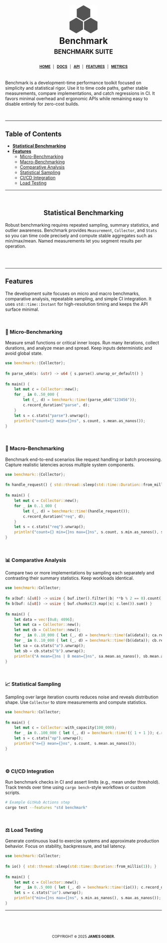 <h1 align="center">
    <img width="90px" height="auto" src="https://raw.githubusercontent.com/jamesgober/jamesgober/main/media/icons/hexagon-3.svg" alt="Triple Hexagon">
    <br>
    <b>Benchmark</b>
    <br>
    <sub>
        <sup>BENCHMARK SUITE</sup>
    </sub>
    <br>
</h1>
<div align="center">
    <sup>
    <a href="../README.md" title="Project Home"><b>HOME</b></a>
    <span>&nbsp;│&nbsp;</span>
    <a href="./README.md" title="Project Documentation"><b>DOCS</b></a>
    <span>&nbsp;│&nbsp;</span>
    <a href="./API.md" title="API Reference"><b>API</b></a>
    <span>&nbsp;│&nbsp;</span>
    <a href="./features/README.md" title="Feature Flags"><b>FEATURES</b></a>
    <span>&nbsp;│&nbsp;</span>
    <a href="./METRICS.md" title="Performance Metrics"><b>METRICS</b></a>
    </sup>
</div>

<br>

<p>
    Benchmark is a development-time performance toolkit focused on simplicity and statistical rigor. Use it to time code paths, gather stable measurements, compare implementations, and catch regressions in CI. It favors minimal overhead and ergonomic APIs while remaining easy to disable entirely for zero-cost builds.
</p>

<br>

<hr>

<h2>Table of Contents</h2>
<ul>
    <li>
        <a href="#statistical-benchmarking"><b>Statistical Benchmarking</b></a>
    </li>
    <li>
        <a href="#benchmark-features"><b>Features</b></a>
        <ul>
            <li>
                <a href="#micro-benchmarking">Micro-Benchmarking</a>
            </li>
            <li>
                <a href="#macro-benchmarking">Macro-Benchmarking</a>
            </li>
            <li>
                <a href="#comparative-analysis">Comparative Analysis</a>
            </li>
            <li>
                <a href="#statistical-sampling">Statistical Sampling</a>
            </li>
            <li>
                <a href="#ci-cd-integration">CI/CD Integration</a>
            </li>
            <li>
                <a href="#load-testing">Load Testing</a>
            </li>
        </ul>
    </li>
</ul>

<hr>
<br>

<h2 align="center" id="statistical-benchmarking">Statistical Benchmarking</h2>
<p>
    Robust benchmarking requires repeated sampling, summary statistics, and outlier awareness. Benchmark provides <code>Measurement</code>, <code>Collector</code>, and <code>Stats</code> so you can time code precisely and compute stable aggregates such as min/max/mean. Named measurements let you segment results per operation.
</p>

<br><br>
<hr>


<h2 id="benchmark-features">Features</h2>
<p>
    The development suite focuses on micro and macro benchmarks, comparative analysis, repeatable sampling, and simple CI integration. It uses <code>std::time::Instant</code> for high-resolution timing and keeps the API surface minimal.
</p>

<br>

<h3 id="micro-benchmarking">🧩 Micro-Benchmarking</h3>
<p>
    Measure small functions or critical inner loops. Run many iterations, collect durations, and analyze mean and spread. Keep inputs deterministic and avoid global state.
</p>

```rust
use benchmark::{Collector};

fn parse_u64(s: &str) -> u64 { s.parse().unwrap_or_default() }

fn main() {
    let mut c = Collector::new();
    for _ in 0..50_000 {
        let (_, d) = benchmark::time!(parse_u64("123456"));
        c.record_duration("parse", d);
    }
    let s = c.stats("parse").unwrap();
    println!("count={} mean={}ns", s.count, s.mean.as_nanos());
}
```

<br>

<h3 id="macro-benchmarking">🧩 Macro-Benchmarking</h3>
<p>
    Benchmark end-to-end scenarios like request handling or batch processing. Capture realistic latencies across multiple system components.
</p>

```rust
use benchmark::{Collector};

fn handle_request() { std::thread::sleep(std::time::Duration::from_millis(3)); }

fn main() {
    let mut c = Collector::new();
    for _ in 0..1_000 {
        let (_, d) = benchmark::time!(handle_request());
        c.record_duration("req", d);
    }
    let s = c.stats("req").unwrap();
    println!("count={} min={}ns max={}ns", s.count, s.min.as_nanos(), s.max.as_nanos());
}
```

<br>

<h3 id="comparative-analysis">📊 Comparative Analysis</h3>
<p>
    Compare two or more implementations by sampling each separately and contrasting their summary statistics. Keep workloads identical.
</p>

```rust
use benchmark::Collector;

fn a(buf: &[u8]) -> usize { buf.iter().filter(|b| **b % 2 == 0).count() }
fn b(buf: &[u8]) -> usize { buf.chunks(2).map(|c| c.len()).sum() }

fn main() {
    let data = vec![0u8; 4096];
    let mut ca = Collector::new();
    let mut cb = Collector::new();
    for _ in 0..10_000 { let (_, d) = benchmark::time!(a(&data)); ca.record_duration("a", d); }
    for _ in 0..10_000 { let (_, d) = benchmark::time!(b(&data)); cb.record_duration("b", d); }
    let sa = ca.stats("a").unwrap();
    let sb = cb.stats("b").unwrap();
    println!("A mean={}ns | B mean={}ns", sa.mean.as_nanos(), sb.mean.as_nanos());
}
```
<br>

<h3 id="statistical-sampling">📈 Statistical Sampling</h3>
<p>
    Sampling over large iteration counts reduces noise and reveals distribution shape. Use <code>Collector</code> to store measurements and compute statistics.
</p>

```rust
use benchmark::Collector;

fn main() {
    let mut c = Collector::with_capacity(100_000);
    for _ in 0..100_000 { let (_, d) = benchmark::time!({ 1 + 1 }); c.record_duration("op", d); }
    let s = c.stats("op").unwrap();
    println!("n={} mean={}ns", s.count, s.mean.as_nanos());
}
```

<br>

<h3 id="ci-cd-integration">⚙️ CI/CD Integration</h3>
<p>
    Run benchmark checks in CI and assert limits (e.g., mean under threshold). Track trends over time using <code>cargo bench</code>-style workflows or custom scripts.
</p>

```bash
# Example GitHub Actions step
cargo test --features "std benchmark"
```
<br>

<h3 id="load-testing">⚖️ Load Testing</h3>
<p>
    Generate continuous load to exercise systems and approximate production behavior. Focus on stability, backpressure, and tail latency.
</p>

```rust
use benchmark::Collector;

fn io() { std::thread::sleep(std::time::Duration::from_millis(1)); }

fn main() {
    let mut c = Collector::new();
    for _ in 0..5_000 { let (_, d) = benchmark::time!(io()); c.record_duration("io", d); }
    let s = c.stats("io").unwrap();
    println!("min={}ns max={}ns", s.min.as_nanos(), s.max.as_nanos());
}
```



<hr>
<br>





<!--
:: COPYRIGHT
============================================================================ -->
<div align="center">
  <br>
  <h2></h2>
  <sup>COPYRIGHT <small>&copy;</small> 2025 <strong>JAMES GOBER.</strong></sup>
</div>